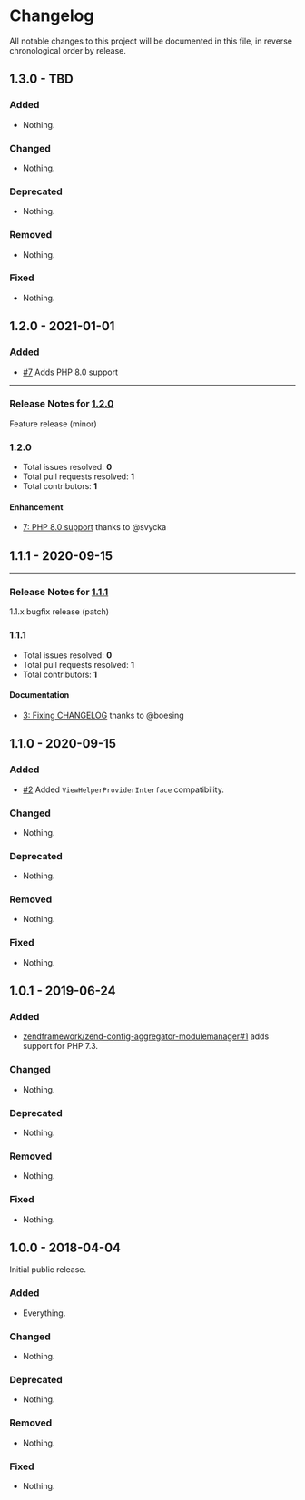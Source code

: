 # Changelog

All notable changes to this project will be documented in this file, in reverse chronological order by release.

## 1.3.0 - TBD

### Added

- Nothing.

### Changed

- Nothing.

### Deprecated

- Nothing.

### Removed

- Nothing.

### Fixed

- Nothing.

## 1.2.0 - 2021-01-01

### Added

- [#7](https://github.com/laminas/laminas-config-aggregator-modulemanager/pull/7) Adds PHP 8.0 support


-----

### Release Notes for [1.2.0](https://github.com/laminas/laminas-config-aggregator-modulemanager/milestone/3)

Feature release (minor)

### 1.2.0

- Total issues resolved: **0**
- Total pull requests resolved: **1**
- Total contributors: **1**

#### Enhancement

 - [7: PHP 8.0 support](https://github.com/laminas/laminas-config-aggregator-modulemanager/pull/7) thanks to @svycka

## 1.1.1 - 2020-09-15


-----

### Release Notes for [1.1.1](https://github.com/laminas/laminas-config-aggregator-modulemanager/milestone/2)

1.1.x bugfix release (patch)

### 1.1.1

- Total issues resolved: **0**
- Total pull requests resolved: **1**
- Total contributors: **1**

#### Documentation

 - [3: Fixing CHANGELOG](https://github.com/laminas/laminas-config-aggregator-modulemanager/pull/3) thanks to @boesing

## 1.1.0 - 2020-09-15

### Added

- [#2](https://github.com/laminas/laminas-config-aggregator-modulemanager/pull/2) Added `ViewHelperProviderInterface` compatibility.

### Changed

- Nothing.

### Deprecated

- Nothing.

### Removed

- Nothing.

### Fixed

- Nothing.

## 1.0.1 - 2019-06-24

### Added

- [zendframework/zend-config-aggregator-modulemanager#1](https://github.com/zendframework/zend-config-aggregator-modulemanager/pull/1) adds support for PHP 7.3.

### Changed

- Nothing.

### Deprecated

- Nothing.

### Removed

- Nothing.

### Fixed

- Nothing.

## 1.0.0 - 2018-04-04

Initial public release.

### Added

- Everything.

### Changed

- Nothing.

### Deprecated

- Nothing.

### Removed

- Nothing.

### Fixed

- Nothing.

